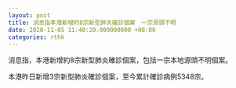 ```yaml
---
layout: post
title: 消息指本港新增約8宗新型肺炎確診個案　一宗源頭不明
date: 2020-11-05 11:40:20.000000000 +08:00
categories: rthk
---
```


消息指，本港新增約8宗新型肺炎確診個案，包括一宗本地源頭不明個案。

本港昨日新增3宗新型肺炎確診個案，至今累計確診病例5348宗。
